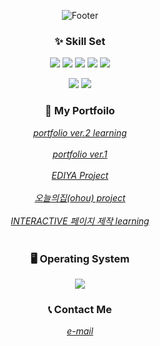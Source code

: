 <div align="center">



![Footer](https://capsule-render.vercel.app/api?type=waving&color=auto&height=200&section=footer&text=Welcome%20Hyuna's%20github&fontsize=90)


  

### ✨ Skill Set
<img src="https://img.shields.io/badge/HTML5-E34F26?style=for-the-badge%22&logo=HTML5&logoColor=white" style="max-width: 100px"> <img src="https://img.shields.io/badge/CSS3-1572B6?style=for-the-badge%22&logo=CSS3&logoColor=white" style="max-width: 100px"> <img src="https://img.shields.io/badge/scss-CC6699?style=for-the-badge%22&logo=sass&logoColor=white" style="max-width= 100px"> <img src="https://img.shields.io/badge/javascript-F7DF1E?style=for-the-badge%22&logo=javascript&logoColor=black" style="max-width: 100px"> <img src="https://shields.io/badge/react-black?logo=react&style=for-the-badge%22" style="max-width: 100px">
  

<img src="https://img.shields.io/badge/Visual Studio Code-007ACC?style=for-the-badge%22&logo=Visual Studio Code&logoColor=white" style="max-width: 100px"> <img src="https://img.shields.io/badge/Figma-F24E1E?style=for-the-badge%22&logo=Figma&logoColor=white" style="max-width: 100px">
  
  
  

### 🧾 My Portfoilo
<address> <a href="https://hyuna323.github.io/portfolio2/">portfolio ver.2 learning</a> </address> <br />
<address> <a href="https://hyuna323.github.io/portfolio/">portfolio ver.1</a> </address> <br />
<address> <a href="https://hyuna323.github.io/ediya_project/">EDIYA Project</a> </address> <br />
<address> <a href="https://hyuna323.github.io/ohou_project/">오늘의집(ohou) project</a> </address> <br />
<address> <a href="https://hyuna323.github.io/interactive_learning/">INTERACTIVE 페이지 제작 learning</a> </address> <br />


### 🖥 Operating System
<img src="https://img.shields.io/badge/os-macOS-green">

### 📞 Contact Me
<address> <a href="mailto:gusdk99323@gmail.com">e-mail</a> </address>

<!-- <img src="http://mazandi.herokuapp.com/api?handle=ediya_project&theme=warm"/> -->
</div>
